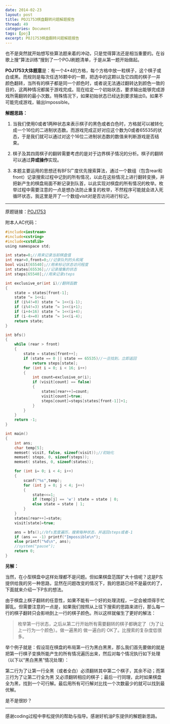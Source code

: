 ```yaml
---
date: 2014-02-23
layout: post
title: POJ1753棋盘翻转问题解题报告
thread: 49
categories: Document
tags: [poj]
excerpt: POJ1753棋盘翻转问题解题报告
---
```


也不是突然就开始想写些算法题来着的冲动，只是觉得算法还是相当重要的。在谷歌上搜“算法训练”搜到了一个POJ刷题清单，于是从第一题开始做起。

**POJ1753大体题意**是：有一个4*4的方格，每个方格中放一粒棋子，这个棋子或白或黑。而规则是每次任选16颗中的一颗，把选中的这颗以及它四周的棋子一并颜色翻转，当所有的棋子都是同一个颜色时，或者说无法通过翻转达到颜色一致的目的，这两种情况都属于游戏完成。现在给定一个初始状态，要求输出能够完成游戏所需翻转的最小次数。特殊情况下，如果初始状态已经达到要求输出0。如果不可能完成游戏，输出Impossible。

**解题思路：**

1. 当我们使用0或者1两种状态来表示棋子的黑色或者白色时，方格就可以被转化成一个16位的二进制状态数。而游戏完成正好对应这个数为0或者65535的状态，于是我们就可以通过对这个16位二进制状态数的数值来判断游戏是否结束。

2. 棋子及其四周棋子的翻转需要考虑的是对于边界棋子情况的分析。棋子的翻转可以通过**异或操作**实现。

3. 本题主要运用的思想还有BFS广度优先搜索算法，通过一个数组（包含rear和front）记录搜索过程中记到的所有情况，以此在这些情况上进行翻转变换，并把新产生的棋盘局面不断记录到队首，以此实现对棋盘的所有情况的枚举。枚举过程中需要注意的一点是想办法防止重复的枚举，不然程序可能就会进入死循环状态，我这里是开了一个数组visit对是否访问进行标记。

----

原题链接：[POJ1753](http://poj.org/problem?id=1753)

附本人AC代码：

```c
#include<iostream>
#include<cstring>
#include<cstdlib>
using namespace std;

int state=0;//用来记录当前棋盘值
int rear=0,front=0;//记录队列的头和尾
bool visit[65540];//用来标记状态访问程度
int states[65536];//记录搜集的状态
int steps[65540];//用来记录steps

int exclusive_or(int i)//翻转函数
{
	state = states[front-1];
	state ^= 1<<i;
	if (i%4!=0) state ^= 1<<(i-1);
	if (i%4!=3) state ^= 1<<(i+1);
	if (i+4<16) state ^= 1<<(i+4);
	if (i-4>=0) state ^= 1<<(i-4);
	return state;
}

int bfs()
{
	while (rear > front)
	{
		state = states[front++];
		if (state == 0 || state == 65535)//一旦找到，立即返回
			return steps[state];
		for (int i = 0; i < 16; i++)
		{
			int count=exclusive_or(i);
			if (visit[count] == false)
			{
				states[rear++]=count;
				visit[count]=true;
				steps[count]=steps[states[front-1]]+1;
			}
		}
	}
	return -1;
}

int main()
{
	int ans;
	char temp[5];
	memset( visit, false, sizeof(visit));//初始化
	memset( steps, 0, sizeof(steps));
	memset( states, 0, sizeof(states));

	for (int i= 0; i < 4; i++)
	{
		scanf("%s",temp);
		for (int j = 0; j < 4; j++)
		{
			state<<=1;
			if (temp[j] == 'w') state = state | 0;
			else state = state | 1;
		}
	}
	states[rear++]=state;
	visit[state]=true;

	ans = bfs();//bfs宽度遍历，搜索每种状态，并返回steps或者-1
	if (ans == -1) printf("Impossible\n");
	else printf("%d\n", ans);
	//system("pause");
	return 0;
}
```

**另解：**

当然，在小型棋盘中这样处理都不是问题。但如果棋盘范围扩大十倍呢？这是P东提供给我的另一种思路，显然在问题改变的情况下，我的思路已经不是最优的了，下面就来介绍一下P东的想法。

由于棋盘上棋子翻转的任意性，如果不能有一个好的处理流程，一定会被烦得手忙脚乱。但需要注意的一点是，如果我们按照从上往下搜索的思路来进行，那么每一行的棋子翻转只会影响到上一行的棋子颜色。所以这样就催生了更好的解法：

>枚举第一行状态，之后从第二行开始所有需要翻转的棋子都确定了（为了让上一行为一个颜色）。做一遍黑的 做一遍白的 OK了。比搜索的复杂度低很多。

举个例子就是：假设现在棋盘的布局第一行为黑白黑黑，那么我们首先要做的就是把第一行棋子变换所能产生的所有情况遍历出来，然后对每个情况执行如下处理（以下以“黑白黑黑”情况处理）：

第二行为了让第一行全黑（或者全白）必须翻转其中第二个棋子，其余不动；而第三行为了让第二行全为黑 又必须翻转相应的棋子；最后一行同理，此时如果棋盘全为黑，找到一个可行解。最后用所有可行解对比找一个次数最少的就可以找到最优解。

是不是很妙？

----

感谢coding过程中李松提供的帮助与指导。感谢好机油P东提供的解题新思路。
